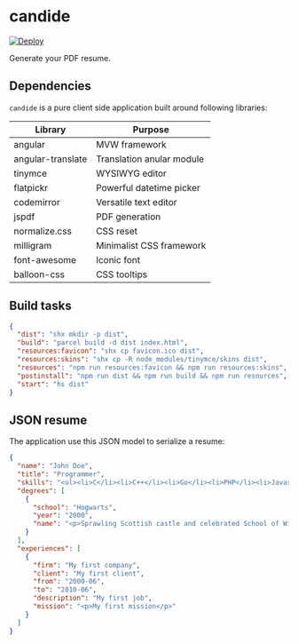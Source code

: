 # candide

[![Deploy](https://www.herokucdn.com/deploy/button.png)](https://heroku.com/deploy)

Generate your PDF resume.

## Dependencies

`candide` is a pure client side application built around following libraries:

Library | Purpose
--------|--------
angular | MVW framework
angular-translate | Translation anular module
tinymce | WYSIWYG editor
flatpickr | Powerful datetime picker
codemirror | Versatile text editor
jspdf | PDF generation
normalize.css | CSS reset
milligram | Minimalist CSS framework
font-awesome | Iconic font
balloon-css | CSS tooltips

## Build tasks

```json
{
  "dist": "shx mkdir -p dist",
  "build": "parcel build -d dist index.html",
  "resources:favicon": "shx cp favicon.ico dist",
  "resources:skins": "shx cp -R node_modules/tinymce/skins dist",
  "resources": "npm run resources:favicon && npm run resources:skins",
  "postinstall": "npm run dist && npm run build && npm run resources",
  "start": "hs dist"
}
```

## JSON resume

The application use this JSON model to serialize a resume:

```json
{
  "name": "John Doe",
  "title": "Programmer",
  "skills": "<ul><li>C</li><li>C++</li><li>Go</li><li>PHP</li><li>Javascript</li></ul>",
  "degrees": [
    {
      "school": "Hogwarts",
      "year": "2000",
      "name": "<p>Sprawling Scottish castle and celebrated School of Witchcraft and Wizardry</p>"
    }
  ],
  "experiences": [
    {
      "firm": "My first company",
      "client": "My first client",
      "from": "2000-06",
      "to": "2010-06",
      "description": "My first job",
      "mission": "<p>My first mission</p>"
    }
  ]
}
```

[1]: https://parceljs.org/ "Parcel"
